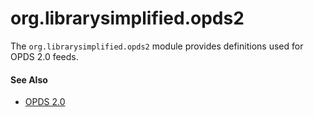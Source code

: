 org.librarysimplified.opds2
===

The `org.librarysimplified.opds2` module provides definitions used for OPDS 2.0 feeds.

#### See Also

* [OPDS 2.0](https://drafts.opds.io/opds-2.0)
